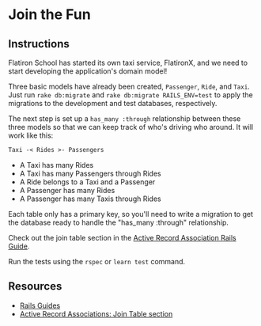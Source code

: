 # Join the Fun

## Instructions

Flatiron School has started its own taxi service, FlatironX, and we need to
start developing the application's domain model!

Three basic models have already been created, `Passenger`, `Ride`, and `Taxi`. Just run
`rake db:migrate` and `rake db:migrate RAILS_ENV=test` to apply the migrations to the
development and test databases, respectively.

The next step is set up a `has_many :through` relationship between
these three models so that we can keep track of who's driving who around.
It will work like this:

```txt
Taxi -< Rides >- Passengers
```

- A Taxi has many Rides
- A Taxi has many Passengers through Rides
- A Ride belongs to a Taxi and a Passenger
- A Passenger has many Rides
- A Passenger has many Taxis through Rides

Each table only has a primary key, so you'll need to write a migration to
get the database ready to handle the "has_many :through" relationship.

Check out the join table section in the [Active Record Association Rails Guide](http://guides.rubyonrails.org/association_basics.html#the-has-many-through-association).

Run the tests using the `rspec` or `learn test` command.

## Resources

- [Rails Guides](http://guides.rubyonrails.org/)
- [Active Record Associations: Join Table section](http://guides.rubyonrails.org/association_basics.html#the-has-many-through-association)
